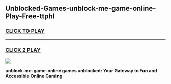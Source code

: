 
## Unblocked-Games-unblock-me-game-online-Play-Free-ttphl
<h3>
<a href="https://premium76.site?title=unblock-me-game-online&ref=10A">CLICK TO PLAY</a></h3>
<hr>

<h3>
<a href="https://premium76.site?title=unblock-me-game-online&ref=10A">CLICK 2 PLAY</a>
  
</h3>

<a href="https://premium76.site?title=unblock-me-game-online&ref=10A"><img src="https://clearcache.store/games.png"></a>


**unblock-me-game-online games unblocked: Your Gateway to Fun and Accessible Online Gaming**
